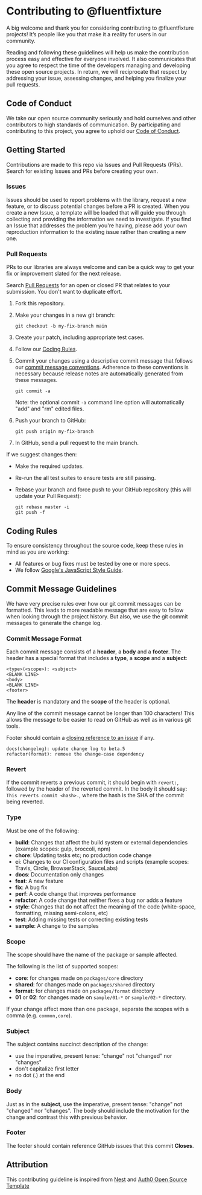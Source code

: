 # Contributing to @fluentfixture

A big welcome and thank you for considering contributing to @fluentfixture projects! 
It’s people like you that make it a reality for users in our community.

Reading and following these guidelines will help us make the contribution process easy and effective for everyone involved. 
It also communicates that you agree to respect the time of the developers managing and developing these open source projects. 
In return, we will reciprocate that respect by addressing your issue, assessing changes, and helping you finalize your pull requests.

## Code of Conduct

We take our open source community seriously and hold ourselves and other contributors to high standards of communication. By participating and contributing to this project, you agree to uphold our [Code of Conduct](https://github.com/fluentfixture/fluentfixture/blob/main/CODE_OF_CONDUCT.md).

## Getting Started

Contributions are made to this repo via Issues and Pull Requests (PRs). Search for existing Issues and PRs before creating your own.

### Issues

Issues should be used to report problems with the library, request a new feature, or to discuss potential changes before a PR is created. 
When you create a new Issue, a template will be loaded that will guide you through collecting and providing the information we need to investigate.
If you find an Issue that addresses the problem you're having, please add your own reproduction information to the existing issue rather than creating a new one.

### Pull Requests

PRs to our libraries are always welcome and can be a quick way to get your fix or improvement slated for the next release.

Search [Pull Requests](https://github.com/fluentfixture/fluentfixture/pulls) for an open or closed PR that relates to your submission. You don't want to duplicate effort.
1. Fork this repository.
2. Make your changes in a new git branch:

   ```shell
   git checkout -b my-fix-branch main
   ```

3. Create your patch, including appropriate test cases.
4. Follow our [Coding Rules](#coding-rules).
5. Commit your changes using a descriptive commit message that follows our
   [commit message conventions](#commit-message-guidelines). Adherence to these conventions
   is necessary because release notes are automatically generated from these messages.

   ```shell
   git commit -a
   ```

   Note: the optional commit `-a` command line option will automatically "add" and "rm" edited files.
6. Push your branch to GitHub:

   ```shell
   git push origin my-fix-branch
   ```
7. In GitHub, send a pull request to the main branch.

If we suggest changes then:

  - Make the required updates.
  - Re-run the all test suites to ensure tests are still passing.
  - Rebase your branch and force push to your GitHub repository (this will update your Pull Request):

    ```shell
    git rebase master -i
    git push -f
    ```
    
## Coding Rules

To ensure consistency throughout the source code, keep these rules in mind as you are working:

- All features or bug fixes must be tested by one or more specs.
- We follow [Google's JavaScript Style Guide](https://google.github.io/styleguide/jsguide.html).

## Commit Message Guidelines

We have very precise rules over how our git commit messages can be formatted. This leads to more
readable message that are easy to follow when looking through the project history. But also,
we use the git commit messages to generate the change log.

### Commit Message Format

Each commit message consists of a **header**, a **body** and a **footer**. The header has a special
format that includes a **type**, a **scope** and a **subject**:

```
<type>(<scope>): <subject>
<BLANK LINE>
<body>
<BLANK LINE>
<footer>
```

The **header** is mandatory and the **scope** of the header is optional.

Any line of the commit message cannot be longer than 100 characters! This allows the message to be easier to read on GitHub as well as in various git tools.

Footer should contain a [closing reference to an issue](https://help.github.com/articles/closing-issues-via-commit-messages/) if any.

```
docs(changelog): update change log to beta.5
refactor(format): remove the change-case dependency
```

### Revert

If the commit reverts a previous commit, it should begin with `revert:`, followed by the header of the reverted commit. In the body it should say: `This reverts commit <hash>.`, where the hash is the SHA of the commit being reverted.

### Type

Must be one of the following:

- **build**: Changes that affect the build system or external dependencies (example scopes: gulp, broccoli, npm)
- **chore**: Updating tasks etc; no production code change
- **ci**: Changes to our CI configuration files and scripts (example scopes: Travis, Circle, BrowserStack, SauceLabs)
- **docs**: Documentation only changes
- **feat**: A new feature
- **fix**: A bug fix
- **perf**: A code change that improves performance
- **refactor**: A code change that neither fixes a bug nor adds a feature
- **style**: Changes that do not affect the meaning of the code (white-space, formatting, missing semi-colons, etc)
- **test**: Adding missing tests or correcting existing tests
- **sample**: A change to the samples

### Scope

The scope should have the name of the package or sample affected.

The following is the list of supported scopes:

- **core**: for changes made on `packages/core` directory
- **shared**: for changes made on `packages/shared` directory
- **format**: for changes made on `packages/format` directory
- **01** or **02**: for changes made on `sample/01-*` or `sample/02-*` directory.

If your change affect more than one package, separate the scopes with a comma (e.g. `common,core`).

### Subject

The subject contains succinct description of the change:

- use the imperative, present tense: "change" not "changed" nor "changes"
- don't capitalize first letter
- no dot (.) at the end

### Body

Just as in the **subject**, use the imperative, present tense: "change" not "changed" nor "changes".
The body should include the motivation for the change and contrast this with previous behavior.

### Footer

The footer should contain reference GitHub issues that this commit **Closes**.

## Attribution

This contributing guideline is inspired from [Nest](https://github.com/nestjs/nest/blob/master/CONTRIBUTING.md) and [Auth0 Open Source Template](https://github.com/auth0/open-source-template/blob/master/GENERAL-CONTRIBUTING.md)
